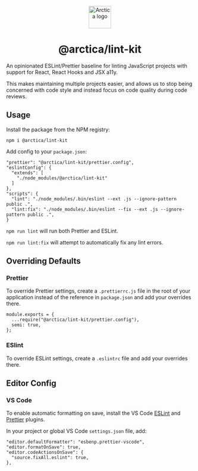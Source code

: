 <p align="center">
  <a href="https://arctica.io">
    <img alt="Arctica logo" src="https://arctica.io/static/android-chrome-192x192.png" width="60" />
  </a>
</p>

<h1 align="center">@arctica/lint-kit</h1>

An opinionated ESLint/Prettier baseline for linting JavaScript projects with support for React, React Hooks and JSX a11y.

This makes maintaining multiple projects easier, and allows us to stop being concerned with code style and instead focus on code quality during code reviews.

## Usage

Install the package from the NPM registry:

`npm i @arctica/lint-kit`

Add config to your `package.json`:

```
"prettier": "@arctica/lint-kit/prettier.config",
"eslintConfig": {
  "extends": [
    "./node_modules/@arctica/lint-kit"
  ]
},
"scripts": {
  "lint": "./node_modules/.bin/eslint --ext .js --ignore-pattern public .",
  "lint:fix": "./node_modules/.bin/eslint --fix --ext .js --ignore-pattern public .",
}

```

`npm run lint` will run both Prettier and ESLint.

`npm run lint:fix` will attempt to automatically fix any lint errors.

## Overriding Defaults

### Prettier

To override Prettier settings, create a `.prettierrc.js` file in the root of your application instead of the reference in `package.json` and add your overrides there.

```
module.exports = {
  ...require("@arctica/lint-kit/prettier.config"),
  semi: true,
};
```

### ESlint

To override ESLint settings, create a `.eslintrc` file and add your overrides there.

## Editor Config

### VS Code

To enable automatic formatting on save, install the VS Code [ESLint](https://marketplace.visualstudio.com/items?itemName=dbaeumer.vscode-eslint) and [Prettier](https://marketplace.visualstudio.com/items?itemName=esbenp.prettier-vscode) plugins.

In your project or global VS Code `settings.json` file, add:

```
"editor.defaultFormatter": "esbenp.prettier-vscode",
"editor.formatOnSave": true,
"editor.codeActionsOnSave": {
  "source.fixAll.eslint": true,
},
```
